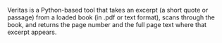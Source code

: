 Veritas is a Python-based tool that takes an excerpt (a short quote or passage) from a loaded book (in .pdf or text format), scans through the book, and returns the page number and the full page text where that excerpt appears.
